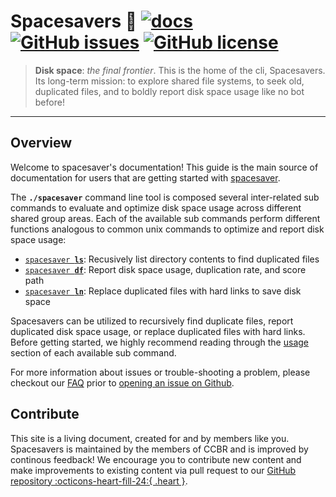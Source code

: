 # Spacesavers :rocket:   [![docs](https://github.com/CCBR/spacesavers/workflows/docs/badge.svg)](https://github.com/CCBR/spacesavers/actions) [![GitHub issues](https://img.shields.io/github/issues/CCBR/spacesavers?color=brightgreen)](https://github.com/CCBR/spacesavers/issues)  [![GitHub license](https://img.shields.io/github/license/CCBR/spacesavers)](https://github.com/CCBR/spacesavers/blob/main/LICENSE) 

> **Disk space**: _the final frontier_. This is the home of the cli, Spacesavers. Its long-term mission: to explore shared file systems, to seek old, duplicated files, and to boldly report disk space usage like no bot before!

---
## Overview
Welcome to spacesaver's documentation! This guide is the main source of documentation for users that are getting started with [spacesaver](https://github.com/CCBR/spacesavers). 

The **`./spacesaver`** command line tool is composed several inter-related sub commands to evaluate and optimize disk space usage across different shared group areas. Each of the available sub commands perform different functions analogous to common unix commands to optimize and report disk space usage: 

 * [<code>spacesaver <b>ls</b></code>](usage/ls.md): Recusively list directory contents to find duplicated files
 * [<code>spacesaver <b>df</b></code>](usage/df.md): Report disk space usage, duplication rate, and score path
 * [<code>spacesaver <b>ln</b></code>](usage/ln.md): Replace duplicated files with hard links to save disk space

Spacesavers can be utilized to recursively find duplicate files, report duplicated disk space usage, or replace duplicated files with hard links. Before getting started, we highly recommend reading through the [usage](usage/ls.md) section of each available sub command.

For more information about issues or trouble-shooting a problem, please checkout our [FAQ](faq/questions.md) prior to [opening an issue on Github](https://github.com/CCBR/spacesaver/issues).

## Contribute 

This site is a living document, created for and by members like you. Spacesavers is maintained by the members of CCBR and is improved by continous feedback! We encourage you to contribute new content and make improvements to existing content via pull request to our [GitHub repository :octicons-heart-fill-24:{ .heart }](https://github.com/CCBR/spacesavers).
